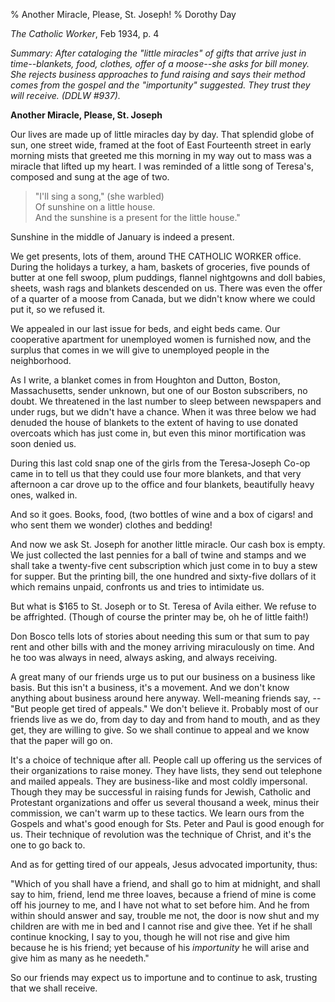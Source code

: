 % Another Miracle, Please, St. Joseph!
% Dorothy Day

*The Catholic Worker*, Feb 1934, p. 4

*Summary: After cataloging the "little miracles" of gifts that arrive
just in time--blankets, food, clothes, offer of a moose--she asks for
bill money. She rejects business approaches to fund raising and says
their method comes from the gospel and the "importunity" suggested. They
trust they will receive. (DDLW \#937).*

**Another Miracle, Please, St. Joseph**

Our lives are made up of little miracles day by day. That splendid globe
of sun, one street wide, framed at the foot of East Fourteenth street in
early morning mists that greeted me this morning in my way out to mass
was a miracle that lifted up my heart. I was reminded of a little song
of Teresa's, composed and sung at the age of two.

> "I'll sing a song," (she warbled) \
> Of sunshine on a little house. \
> And the sunshine is a present for the little house."

Sunshine in the middle of January is indeed a present.

We get presents, lots of them, around THE CATHOLIC WORKER office. During
the holidays a turkey, a ham, baskets of groceries, five pounds of
butter at one fell swoop, plum puddings, flannel nightgowns and doll
babies, sheets, wash rags and blankets descended on us. There was even
the offer of a quarter of a moose from Canada, but we didn't know where
we could put it, so we refused it.

We appealed in our last issue for beds, and eight beds came. Our
cooperative apartment for unemployed women is furnished now, and the
surplus that comes in we will give to unemployed people in the
neighborhood.

As I write, a blanket comes in from Houghton and Dutton, Boston,
Massachusetts, sender unknown, but one of our Boston subscribers, no
doubt. We threatened in the last number to sleep between newspapers and
under rugs, but we didn't have a chance. When it was three below we had
denuded the house of blankets to the extent of having to use donated
overcoats which has just come in, but even this minor mortification was
soon denied us.

During this last cold snap one of the girls from the Teresa-Joseph Co-op
came in to tell us that they could use four more blankets, and that very
afternoon a car drove up to the office and four blankets, beautifully
heavy ones, walked in.

And so it goes. Books, food, (two bottles of wine and a box of cigars!
and who sent them we wonder) clothes and bedding!

And now we ask St. Joseph for another little miracle. Our cash box is
empty. We just collected the last pennies for a ball of twine and stamps
and we shall take a twenty-five cent subscription which just come in to
buy a stew for supper. But the printing bill, the one hundred and
sixty-five dollars of it which remains unpaid, confronts us and tries to
intimidate us.

But what is \$165 to St. Joseph or to St. Teresa of Avila either. We
refuse to be affrighted. (Though of course the printer may be, oh he of
little faith!)

Don Bosco tells lots of stories about needing this sum or that sum to
pay rent and other bills with and the money arriving miraculously on
time. And he too was always in need, always asking, and always
receiving.

A great many of our friends urge us to put our business on a business
like basis. But this isn't a business, it's a movement. And we don't
know anything about business around here anyway. Well-meaning friends
say, --"But people get tired of appeals." We don't believe it. Probably
most of our friends live as we do, from day to day and from hand to
mouth, and as they get, they are willing to give. So we shall continue
to appeal and we know that the paper will go on.

It's a choice of technique after all. People call up offering us the
services of their organizations to raise money. They have lists, they
send out telephone and mailed appeals. They are business-like and most
coldly impersonal. Though they may be successful in raising funds for
Jewish, Catholic and Protestant organizations and offer us several
thousand a week, minus their commission, we can't warm up to these
tactics. We learn ours from the Gospels and what's good enough for Sts.
Peter and Paul is good enough for us. Their technique of revolution was
the technique of Christ, and it's the one to go back to.

And as for getting tired of our appeals, Jesus advocated importunity,
thus:

"Which of you shall have a friend, and shall go to him at midnight, and
shall say to him, friend, lend me three loaves, because a friend of mine
is come off his journey to me, and I have not what to set before him.
And he from within should answer and say, trouble me not, the door is
now shut and my children are with me in bed and I cannot rise and give
thee. Yet if he shall continue knocking, I say to you, though he will
not rise and give him because he is his friend; yet because of his
*importunity* he will arise and give him as many as he needeth."

So our friends may expect us to importune and to continue to ask,
trusting that we shall receive.

